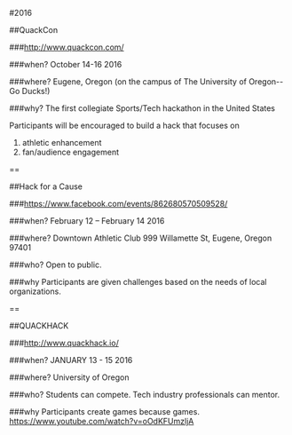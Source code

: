 #2016

##QuackCon

###http://www.quackcon.com/

###when?
October 14-16 2016

###where?
Eugene, Oregon (on the campus of The University of Oregon--Go Ducks!)

###why?
The first collegiate Sports/Tech hackathon in the United States

Participants will be encouraged to build a hack that focuses on
1) athletic enhancement
2) fan/audience engagement

==

##Hack for a Cause

###https://www.facebook.com/events/862680570509528/

###when?
February 12 – February 14 2016

###where?
Downtown Athletic Club
999 Willamette St, Eugene, Oregon 97401

###who?
Open to public.

###why
Participants are given challenges based on the needs of local organizations.


==

##QUACKHACK

###http://www.quackhack.io/

###when?
JANUARY 13 - 15 2016

###where?
University of Oregon

###who?
Students can compete. Tech industry professionals can mentor.

###why
Participants create games because games.
https://www.youtube.com/watch?v=oOdKFUmzljA
